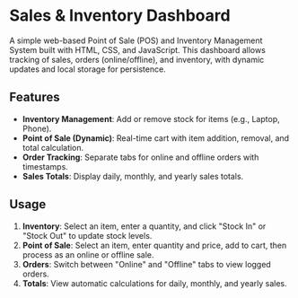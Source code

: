 # Sales & Inventory Dashboard

A simple web-based Point of Sale (POS) and Inventory Management System built with HTML, CSS, and JavaScript. This dashboard allows tracking of sales, orders (online/offline), and inventory, with dynamic updates and local storage for persistence.

## Features
- **Inventory Management**: Add or remove stock for items (e.g., Laptop, Phone).
- **Point of Sale (Dynamic)**: Real-time cart with item addition, removal, and total calculation.
- **Order Tracking**: Separate tabs for online and offline orders with timestamps.
- **Sales Totals**: Display daily, monthly, and yearly sales totals.

## Usage
1. **Inventory**: Select an item, enter a quantity, and click "Stock In" or "Stock Out" to update stock levels.
2. **Point of Sale**: Select an item, enter quantity and price, add to cart, then process as an online or offline sale.
3. **Orders**: Switch between "Online" and "Offline" tabs to view logged orders.
4. **Totals**: View automatic calculations for daily, monthly, and yearly sales.
